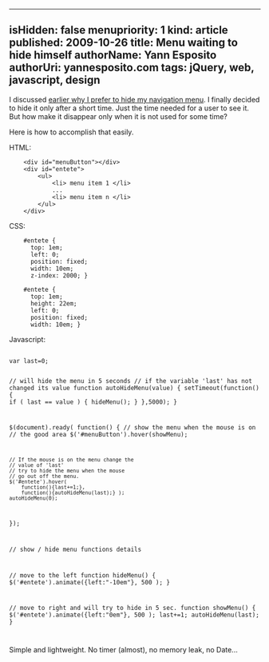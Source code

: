 -----
isHidden:       false
menupriority:   1
kind:           article
published: 2009-10-26
title: Menu waiting to hide himself
authorName: Yann Esposito
authorUri: yannesposito.com
tags: jQuery, web, javascript, design 
-----

I discussed [earlier why I prefer to hide my navigation menu](/Scratch/en/blog/2009-10-Focus-vs-Minimalism). I finally decided to hide it only after a short time. Just the time needed for a user to see it. But how make it disappear only when it is not used for some time?

Here is how to accomplish that easily.

HTML: 

<pre><code class="html">    &lt;div id="menuButton"&gt;&lt;/div&gt;
    &lt;div id="entete"&gt;
        &lt;ul&gt;
            &lt;li&gt; menu item 1 &lt;/li&gt;
            ...
            &lt;li&gt; menu item n &lt;/li&gt;
        &lt;/ul&gt;
    &lt;/div&gt;
</code></pre>

CSS: 

<pre><code class="css">    #entete {
      top: 1em;
      left: 0;
      position: fixed;
      width: 10em;
      z-index: 2000; }
    
    #entete {
      top: 1em;
      height: 22em;
      left: 0;
      position: fixed;
      width: 10em; }
</code></pre>

Javascript: 

<div><code class="javascript">
var last=0;

// will hide the menu in 5 seconds
// if the variable 'last' has not changed its value
function autoHideMenu(value) {
    setTimeout(function(){
        if ( last == value ) { hideMenu(); }
    },5000);
}

$(document).ready( function() {
    // show the menu when the mouse is on
    // the good area
    $('#menuButton').hover(showMenu);

    // If the mouse is on the menu change the
    // value of 'last'
    // try to hide the menu when the mouse 
    // go out off the menu.
    $('#entete').hover(
        function(){last+=1;}, 
        function(){autoHideMenu(last);} );
    autoHideMenu(0);
});

// show / hide menu functions details

// move to the left
function hideMenu() { 
    $('#entete').animate({left:"-10em"}, 500 ); 
}

// move to right and will try to hide in 5 sec.
function showMenu() { 
    $('#entete').animate({left:"0em"}, 500 );
    last+=1;
    autoHideMenu(last);
}

</code></div>

Simple and lightweight. No timer (almost), no memory leak, no Date...
